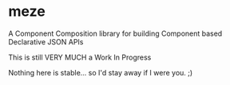 # meze

A Component Composition library for building Component based Declarative JSON APIs

This is still VERY MUCH a Work In Progress

Nothing here is stable... so I'd stay away if I were you. ;) 
